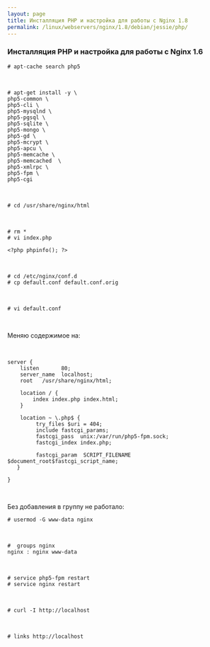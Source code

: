 ```yaml
---
layout: page
title: Инсталляция PHP и настройка для работы с Nginx 1.8
permalink: /linux/webservers/nginx/1.8/debian/jessie/php/
---
```


### Инсталляция PHP и настройка для работы с Nginx 1.6


    # apt-cache search php5

<br/>

    # apt-get install -y \
    php5-common \
    php5-cli \
    php5-mysqlnd \
    php5-pgsql \
    php5-sqlite \
    php5-mongo \
    php5-gd \
    php5-mcrypt \
    php5-apcu \
    php5-memcache \
    php5-memcached  \
    php5-xmlrpc \
    php5-fpm \
    php5-cgi

<br/>

    # cd /usr/share/nginx/html

<br/>


    # rm *
    # vi index.php

    <?php phpinfo(); ?>


<br/>

    # cd /etc/nginx/conf.d
    # cp default.conf default.conf.orig


<br/>

    # vi default.conf


<br/>

Меняю содержимое на:

<br/>

    server {
        listen       80;
        server_name  localhost;
        root   /usr/share/nginx/html;

        location / {
            index index.php index.html;
        }

        location ~ \.php$ {
             try_files $uri = 404;
             include fastcgi_params;
             fastcgi_pass  unix:/var/run/php5-fpm.sock;
             fastcgi_index index.php;

             fastcgi_param  SCRIPT_FILENAME  $document_root$fastcgi_script_name;
       }

    }



<br/>


Без добавления в группу не работало:

    # usermod -G www-data nginx

<br/>

    #  groups nginx
    nginx : nginx www-data

<br/>

<!--
    # cp /etc/php5/fpm/pool.d/www.conf  /etc/php5/fpm/pool.d/www.conf.orig
    # vi /etc/php5/fpm/pool.d/www.conf

    listen.mode = 0660

-->

    # service php5-fpm restart
    # service nginx restart


<br/>

    # curl -I http://localhost

<br/>

    # links http://localhost
